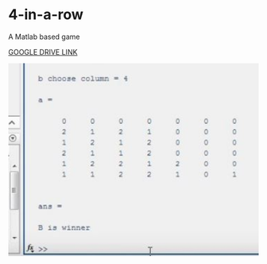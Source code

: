 # 4-in-a-row
A Matlab based game

<a href="https://drive.google.com/open?id=1sxeCdqntbFrN75mtEP2-Q9LnC2J_XZNf" target="_blank"> GOOGLE DRIVE LINK </a> 

<img src="row.JPG" width="700">
